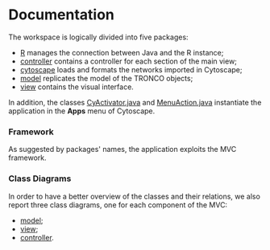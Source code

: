 # Documentation 

The workspace is logically divided into five packages: 
* [R](https://github.com/BIMIB-DISCo/cyTRON/tree/master/src/main/java/it/unimib/disco/bimib/cyTRON/R) manages the connection between Java and the R instance; 
* [controller](https://github.com/BIMIB-DISCo/cyTRON/tree/master/src/main/java/it/unimib/disco/bimib/cyTRON/controller) contains a controller for each section of the main view; 
* [cytoscape](https://github.com/BIMIB-DISCo/cyTRON/tree/master/src/main/java/it/unimib/disco/bimib/cyTRON/cytoscape) loads and formats the networks imported in Cytoscape; 
* [model](https://github.com/BIMIB-DISCo/cyTRON/tree/master/src/main/java/it/unimib/disco/bimib/cyTRON/model) replicates the model of the TRONCO objects; 
* [view](https://github.com/BIMIB-DISCo/cyTRON/tree/master/src/main/java/it/unimib/disco/bimib/cyTRON/view) contains the visual interface. 

In addition, the classes [CyActivator.java](https://github.com/BIMIB-DISCo/cyTRON/blob/master/src/main/java/it/unimib/disco/bimib/cyTRON/CyActivator.java) and [MenuAction.java](https://github.com/BIMIB-DISCo/cyTRON/blob/master/src/main/java/it/unimib/disco/bimib/cyTRON/MenuAction.java) instantiate the application in the **Apps** menu of Cytoscape. 

### Framework 

As suggested by packages' names, the application exploits the MVC framework. 

### Class Diagrams 

In order to have a better overview of the classes and their relations, we also report three class diagrams, one for each component of the MVC: 
* [model](https://github.com/BIMIB-DISCo/cyTRON/blob/master/docs/Model.png); 
* [view](https://github.com/BIMIB-DISCo/cyTRON/blob/master/docs/View.png); 
* [controller](https://github.com/BIMIB-DISCo/cyTRON/blob/master/docs/Controller.png). 
